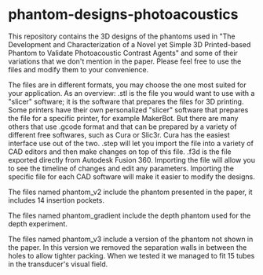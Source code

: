 # phantom-designs-photoacoustics
This repository contains the 3D designs of the phantoms used in "The Development and Characterization of a Novel yet Simple 3D Printed-based Phantom to Validate Photoacoustic Contrast Agents"
and some of their variations that we don't mention in the paper. Please feel free to use the files and modify them to your convenience.

The files are in different formats, you may choose the one most suited for your application. As an overview: 
.stl is the file you would want to use with a "slicer" software; it is the software that prepares the files for 3D printing. Some printers have their own personalized "slicer" software that prepares the file for a specific printer, for example MakerBot. But there are many others that use .gcode format and that can be prepared by a variety of different free softwares, such as Cura or Slic3r. Cura has the easiest interface use out of the two.
.step will let you import the file into a variety of CAD editors and then make changes on top of this file. 
.f3d is the file exported directly from Autodesk Fusion 360. Importing the file will allow you to see the timeline of changes and edit any parameters. Importing the specific file for each CAD software will make it easier to modify the designs. 

The files named phantom_v2 include the phantom presented in the paper, it includes 14 insertion pockets.

The files named phantom_gradient include the depth phantom used for the depth experiment.

The files named phantom_v3 include a version of the phantom not shown in the paper. In this version we removed the separation walls in between the holes to allow tighter packing. When we tested it we managed to fit 15 tubes in the transducer's visual field.

